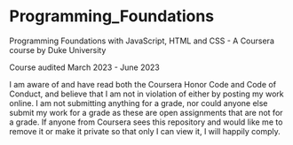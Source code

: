 # Programming_Foundations
Programming Foundations with JavaScript, HTML and CSS - A Coursera course by Duke University

Course audited March 2023 - June 2023

I am aware of and have read both the Coursera Honor Code and Code of Conduct, and believe that I am not in violation of either by posting my work online. I am not submitting anything for a grade, nor could anyone else submit my work for a grade as these are open assignments that are not for a grade. If anyone from Coursera sees this repository and would like me to remove it or make it private so that only I can view it, I will happily comply. 

